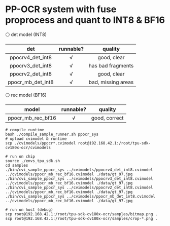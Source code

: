 # PP-OCR system with fuse proprocess and quant to INT8 & BF16

⚪ det model (INT8)

| det | runnable? | quality |
| :-: | :-: | :-: |
| ppocrv4_det_int8  | √ | good, clear |
| ppocrv3_det_int8  | √ | has bad fragments |
| ppocrv2_det_int8  | √ | good, clear |
| ppocr_mb_det_int8 | √ | bad, missing areas |

⚪ rec model (BF16)

| model | runnable? | quality |
| :-: | :-: | :-: |
| ppocr_mb_rec_bf16 | √ | good, correct |

```shell
# compile runtime
bash ./compile_sample_runner.sh ppocr_sys
# upload cvimodel & runtime
scp ./cvimodels/ppocr*.cvimodel root@192.168.42.1:/root/tpu-sdk-cv180x-ocr/cvimodels

# run on chip
source ./envs_tpu_sdk.sh
cd samples
./bin/cvi_sample_ppocr_sys ../cvimodels/ppocrv4_det_int8.cvimodel  ../cvimodels/ppocr_mb_rec_bf16.cvimodel ./data/gt_97.jpg
./bin/cvi_sample_ppocr_sys ../cvimodels/ppocrv3_det_int8.cvimodel  ../cvimodels/ppocr_mb_rec_bf16.cvimodel ./data/gt_97.jpg
./bin/cvi_sample_ppocr_sys ../cvimodels/ppocrv2_det_int8.cvimodel  ../cvimodels/ppocr_mb_rec_bf16.cvimodel ./data/gt_97.jpg
./bin/cvi_sample_ppocr_sys ../cvimodels/ppocr_mb_det_int8.cvimodel ../cvimodels/ppocr_mb_rec_bf16.cvimodel ./data/gt_97.jpg

# run on host (debug)
scp root@192.168.42.1:/root/tpu-sdk-cv180x-ocr/samples/bitmap.png .
scp root@192.168.42.1:/root/tpu-sdk-cv180x-ocr/samples/crop-*.png .
```
